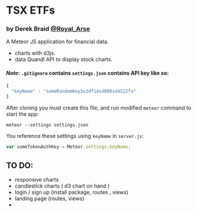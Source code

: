 # TSX ETFs

### by Derek Braid [@Royal_Arse](http://twitter.com/Royal_Arse) 

A Meteor JS application for financial data.  

* charts with d3js.  
* data Quandl API to display stock charts.

#### _Note_: `.gitignore` contains `settings.json` contains API key like so: 

```javascript
{
  "keyName" : "someRandomKey3s2df14sd098sd4522fa"
}
```

After cloning you must create this file, and run modified `meteor` command to start the app: 

`meteor --settings settings.json`

You reference these settings using `keyName` in `server.js`: 

```javascript
var someTokenAuthKey = Meteor.settings.keyName;
```

## TO DO: 

* responsive charts
* candlestick charts ( d3 chart on hand )
* login / sign up (install package, routes , views)
* landing page (routes, views)
*  